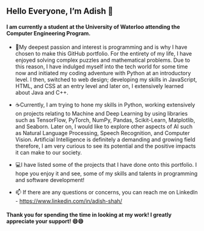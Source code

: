 ## Hello Everyone, I’m Adish 👋

#### I am currently a student at the University of Waterloo attending the Computer Engineering Program. 
- :iphone:My deepest passion and interest is programming and is why I have chosen to make this GitHub portfolio. For the entirety of my life, I have enjoyed solving complex puzzles and mathematical problems.
Due to this reason, I have indulged myself into the tech world for some time now and initiated my coding adventure with Python at an introductory level. I then, switched 
to web design; developing my skills in JavaScript, HTML, and CSS at an entry level and later on, I extensively learned about Java and C++.


- :coffee:Currently, I am trying to hone my skills in Python, working extensively on projects relating to Machine and Deep Learning by using libraries such as TensorFlow, PyTorch, NumPy, Pandas, Scikit-Learn, Matplotlib, and Seaborn. Later on, I would like to explore other aspects of AI such as Natural Language Processing, Speech Recognition, and Computer Vision. Artificial Intelligence is definitely a demanding and growing field therefore, I am very curious to see its potential and the positive impacts it can make to our society. 


- :computer:I have listed some of the projects that I have done onto this portfolio. I hope you enjoy it and see, some of my skills and talents in
programming and software development! 


- 📫 If there are any questions or concerns, you can reach me on LinkedIn - https://www.linkedin.com/in/adish-shah/


#### Thank you for spending the time in looking at my work! I greatly appreciate your support! :smile::smile:  

<!---
adke/adke is a ✨ special ✨ repository because its `README.md` (this file) appears on your GitHub profile.
You can click the Preview link to take a look at your changes.
--->
